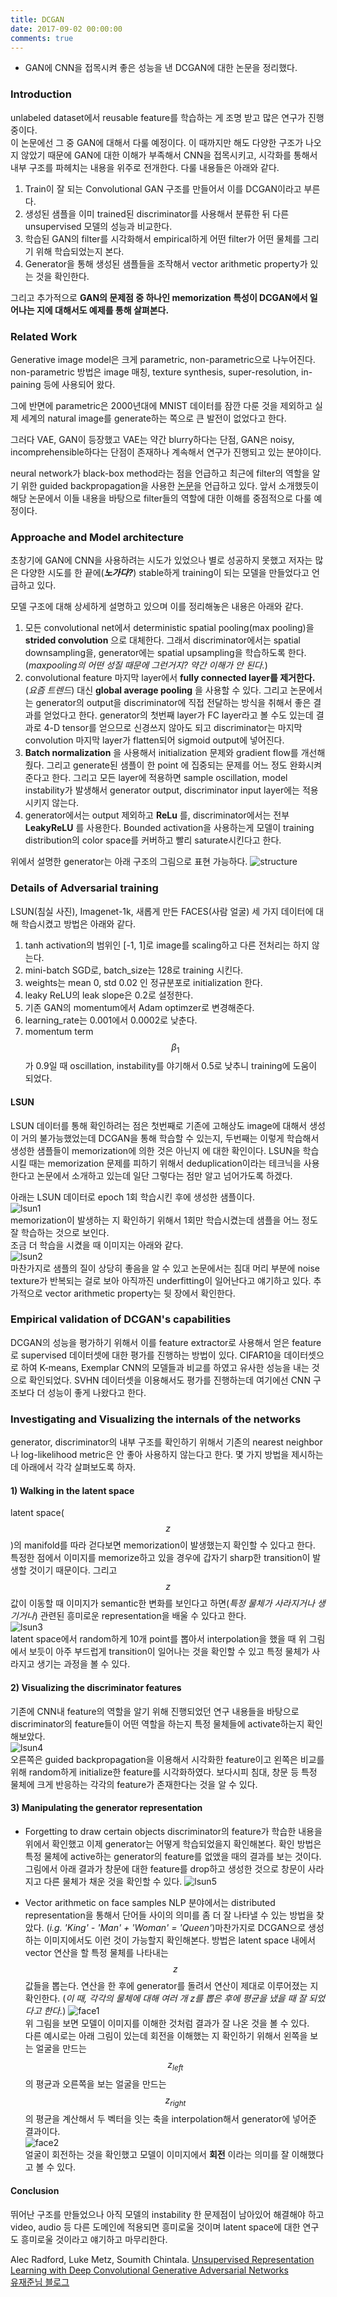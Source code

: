 ```yaml
---
title: DCGAN
date: 2017-09-02 00:00:00
comments: true
---
```


- GAN에 CNN을 접목시켜 좋은 성능을 낸 DCGAN에 대한 논문을 정리했다.

### Introduction

unlabeled dataset에서 reusable feature를 학습하는 게 조명 받고 많은 연구가 진행 중이다. <br>
이 논문에선 그 중 GAN에 대해서 다룰 예정이다. 이 때까지만 해도 다양한 구조가 나오지 않았기 때문에
GAN에 대한 이해가 부족해서 CNN을 접목시키고, 시각화를 통해서 내부 구조를 파헤치는 내용을 위주로 전개한다.
다룰 내용들은 아래와 같다.

1. Train이 잘 되는 Convolutional GAN 구조를 만들어서 이를 DCGAN이라고 부른다. <br>
2. 생성된 샘플을 이미 trained된 discriminator를 사용해서 분류한 뒤 다른 unsupervised 모델의 성능과 비교한다.<br>
3. 학습된 GAN의 filter를 시각화해서 empirical하게 어떤 filter가 어떤 물체를 그리기 위해 학습되었는지 본다. <br>
4. Generator을 통해 생성된 샘플들을 조작해서 vector arithmetic property가 있는 것을 확인한다. <br>

그리고 추가적으로 **GAN의 문제점 중 하나인 memorization 특성이 DCGAN에서 일어나는 지에 대해서도 예제를 통해 살펴본다.**

### Related Work

Generative image model은 크게 parametric, non-parametric으로 나누어진다.
non-parametric 방법은 image 매칭, texture synthesis, super-resolution, in-paining 등에 사용되어 왔다.

그에 반면에 parametric은 2000년대에 MNIST 데이터를 잠깐 다룬 것을 제외하고 실제 세계의 natural image를
generate하는 쪽으로 큰 발전이 없었다고 한다.

그러다 VAE, GAN이 등장했고 VAE는 약간 blurry하다는 단점, GAN은 noisy, incomprehensible하다는 단점이 존재하나
계속해서 연구가 진행되고 있는 분야이다.

neural network가 black-box method라는 점을 언급하고 최근에 filter의 역할을 알기 위한 guided backpropagation을
사용한 [논문](https://arxiv.org/abs/1311.2901)을 언급하고 있다. 앞서 소개했듯이 해당 논문에서 이들 내용을 바탕으로 filter들의 역할에 대한 이해를 중점적으로 다룰 예정이다.

### Approache and Model architecture

초창기에 GAN에 CNN을 사용하려는 시도가 있었으나 별로 성공하지 못했고 저자는 많은 다양한 시도를 한 끝에(***노가다?***)
stable하게 training이 되는 모델을 만들었다고 언급하고 있다.

모델 구조에 대해 상세하게 설명하고 있으며 이를 정리해놓은 내용은 아래와 같다.

1. 모든 convolutional net에서 deterministic spatial pooling(max pooling)을 **strided convolution** 으로 대체한다.
그래서 discriminator에서는 spatial downsampling을, generator에는 spatial upsampling을 학습하도록 한다.
(*maxpooling의 어떤 성질 때문에 그런거지? 약간 이해가 안 된다.*)
2. convolutional feature 마지막 layer에서 **fully connected layer를 제거한다.** (*요즘 트렌드*)
대신 **global average pooling** 을 사용할 수 있다. 그리고 논문에서는 generator의 output을 discriminator에 직접
전달하는 방식을 취해서 좋은 결과를 얻었다고 한다. generator의 첫번째 layer가 FC layer라고 볼 수도 있는데 결과로 4-D tensor를
얻으므로 신경쓰지 않아도 되고 discriminator는 마지막 convolution 마지막 layer가 flatten되어 sigmoid output에 넣어진다.
3. **Batch normalization** 을 사용해서 initialization 문제와 gradient flow를 개선해줬다. 그리고 generate된 샘플이 한 point
에 집중되는 문제를 어느 정도 완화시켜준다고 한다. 그리고 모든 layer에 적용하면 sample oscillation, model instability가
발생해서 generator output, discriminator input layer에는 적용시키지 않는다.
4. generator에서는 output 제외하고 **ReLu** 를, discriminator에서는 전부 **LeakyReLU** 를 사용한다. Bounded activation을 사용하는게
모델이 training distribution의 color space를 커버하고 빨리 saturate시킨다고 한다.

위에서 설명한 generator는 아래 구조의 그림으로 표현 가능하다.
![structure](https://whikwon.github.io/images/dcgan_structure.png)

### Details of Adversarial training

LSUN(침실 사진), Imagenet-1k, 새롭게 만든 FACES(사람 얼굴) 세 가지 데이터에 대해 학습시켰고 방법은 아래와 같다.

1. tanh activation의 범위인 [-1, 1]로 image를 scaling하고 다른 전처리는 하지 않는다.
2. mini-batch SGD로, batch_size는 128로 training 시킨다.
3. weights는 mean 0, std 0.02 인 정규분포로 initialization 한다.
4. leaky ReLU의 leak slope은 0.2로 설정한다.
5. 기존 GAN의 momentum에서 Adam optimzer로 변경해준다.
6. learning_rate는 0.001에서 0.0002로 낮춘다.
7. momentum term $$\beta_1$$가 0.9일 때 oscillation, instability를 야기해서 0.5로 낮추니 training에 도움이 되었다.

#### LSUN

LSUN 데이터를 통해 확인하려는 점은 첫번째로 기존에 고해상도 image에 대해서 생성이 거의 불가능했었는데
DCGAN을 통해 학습할 수 있는지, 두번째는 이렇게 학습해서 생성한 샘플들이 memorization에 의한 것은 아닌지
에 대한 확인이다.
LSUN을 학습시킬 때는 memorization 문제를 피하기 위해서 deduplication이라는 테크닉을 사용한다고
논문에서 소개하고 있는데 일단 그렇다는 점만 알고 넘어가도록 하겠다.  

아래는 LSUN 데이터로 epoch 1회 학습시킨 후에 생성한 샘플이다. <br>
![lsun1](https://whikwon.github.io/images/dcgan_lsun1.png) <br>
memorization이 발생하는 지 확인하기 위해서 1회만 학습시켰는데 샘플을 어느 정도 잘 학습하는 것으로 보인다. <br>
조금 더 학습을 시켰을 때 이미지는 아래와 같다. <br>
![lsun2](https://whikwon.github.io/images/dcgan_lsun2.png) <br>
마찬가지로 샘플의 질이 상당히 좋음을 알 수 있고 논문에서는 침대 머리 부분에 noise texture가 반복되는 걸로 보아
아직까진 underfitting이 일어난다고 얘기하고 있다.
추가적으로 vector arithmetic property는 뒷 장에서 확인한다.

### Empirical validation of DCGAN's capabilities

DCGAN의 성능을 평가하기 위해서 이를 feature extractor로 사용해서 얻은 feature로 supervised 데이터셋에 대한 평가를
진행하는 방법이 있다. CIFAR10을 데이터셋으로 하여 K-means, Exemplar CNN의 모델들과 비교를 하였고 유사한 성능을 내는 것으로
확인되었다. SVHN 데이터셋을 이용해서도 평가를 진행하는데 여기에선 CNN 구조보다 더 성능이 좋게 나왔다고 한다.


### Investigating and Visualizing the internals of the networks

generator, discriminator의 내부 구조를 확인하기 위해서 기존의 nearest neighbor나 log-likelihood metric은
안 좋아 사용하지 않는다고 한다. 몇 가지 방법을 제시하는데 아래에서 각각 살펴보도록 하자.

#### 1) Walking in the latent space

latent space($$z$$)의 manifold를 따라 걷다보면 memorization이 발생했는지 확인할 수 있다고 한다.
특정한 점에서 이미지를 memorize하고 있을 경우에 갑자기 sharp한 transition이 발생할 것이기 때문이다.
그리고 $$z$$값이 이동할 때 이미지가 semantic한 변화를 보인다고 하면(*특정 물체가 사라지거나 생기거나*)
관련된 흥미로운 representation을 배울 수 있다고 한다. <br>
![lsun3](https://whikwon.github.io/images/dcgan_lsun3.png) <br>
latent space에서 random하게 10개 point를 뽑아서 interpolation을 했을 때 위 그림에서 보듯이
아주 부드럽게 transition이 일어나는 것을 확인할 수 있고 특정 물체가 사라지고 생기는 과정을 볼 수 있다.

#### 2) Visualizing the discriminator features

기존에 CNN내 feature의 역할을 알기 위해 진행되었던 연구 내용들을 바탕으로 discriminator의 feature들이
어떤 역할을 하는지 특정 물체들에 activate하는지 확인해보았다. <br>
![lsun4](https://whikwon.github.io/images/dcgan_lsun4.png) <br>
오른쪽은 guided backpropagation을 이용해서 시각화한 feature이고 왼쪽은 비교를 위해 random하게
initialize한 feature를 시각화하였다. 보다시피 침대, 창문 등 특정 물체에 크게 반응하는 각각의 feature가
존재한다는 것을 알 수 있다.

#### 3) Manipulating the generator representation

- Forgetting to draw certain objects
  discriminator의 feature가 학습한 내용을 위에서 확인했고 이제 generator는 어떻게 학습되었을지 확인해본다.
  확인 방법은 특정 물체에 active하는 generator의 feature를 없앴을 때의 결과를 보는 것이다.
  그림에서 아래 결과가 창문에 대한 feature를 drop하고 생성한 것으로 창문이 사라지고 다른 물체가 채운 것을 확인할
  수 있다.
  ![lsun5](https://whikwon.github.io/images/dcgan_lsun5.png)

- Vector arithmetic on face samples
  NLP 분야에서는 distributed representation을 통해서 단어들 사이의 의미를 좀 더 잘 나타낼 수 있는 방법을
  찾았다. (*i.g. 'King' - 'Man' + 'Woman' = 'Queen'*)마찬가지로 DCGAN으로 생성하는 이미지에서도 이런 것이 가능할지 확인해본다.
  방법은 latent space 내에서 vector 연산을 할 특정 물체를 나타내는 $$z$$ 값들을 뽑는다. 연산을 한 후에
  generator를 돌려서 연산이 제대로 이루어졌는 지 확인한다. (*이 때, 각각의 물체에 대해 여러 개 z를 뽑은 후에 평균을 냈을 때 잘 되었다고 한다.*)
  ![face1](https://whikwon.github.io/images/dcgan_face.png) <br>
  위 그림을 보면 모델이 이미지를 이해한 것처럼 결과가 잘 나온 것을 볼 수 있다. <br>
  다른 예시로는 아래 그림이 있는데 회전을 이해했는 지 확인하기 위해서 왼쪽을 보는 얼굴을 만드는 $$z_{left}$$의 평균과
  오른쪽을 보는 얼굴을 만드는 $$z_{right}$$의 평균을 계산해서 두 벡터을 잇는 축을 interpolation해서 generator에
  넣어준 결과이다. <br>
  ![face2](https://whikwon.github.io/images/dcgan_face2.png) <br>
  얼굴이 회전하는 것을 확인했고 모델이 이미지에서 **회전** 이라는 의미를 잘 이해했다고 볼 수 있다.

#### Conclusion

뛰어난 구조를 만들었으나 아직 모델의 instability 한 문제점이 남아있어 해결해야 하고 video, audio 등 다른
도메인에 적용되면 흥미로울 것이며 latent space에 대한 연구도 흥미로울 것이라고 얘기하고 마무리한다.


Alec Radford, Luke Metz, Soumith Chintala. [Unsupervised Representation Learning with Deep Convolutional Generative Adversarial Networks](https://arxiv.org/pdf/1511.06434) <br>
[유재준님 블로그](http://jaejunyoo.blogspot.com/2017/02/deep-convolutional-gan-dcgan-2.html)

